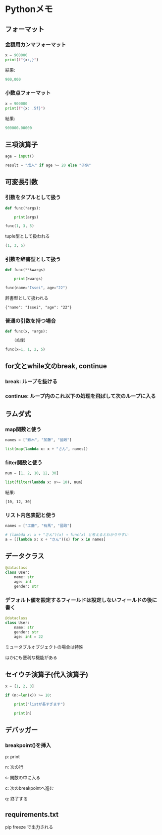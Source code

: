 # Pythonメモ
## フォーマット
  ### 金額用カンマフォーマット
```python
x = 900000
print(f"{x:,}")
```
結果:
```python
900,000
```
### 小数点フォーマット
```python
x = 900000
print(f"{x: .5f}")
```
結果:
```python
900000.00000
```
## 三項演算子
```python
age = input()

result = "成人" if age >= 20 else "子供"
```

## 可変長引数
### 引数をタプルとして扱う
```python
def func(*args):

    print(args)

func(1, 3, 5)
```
tuple型として扱われる
```python
(1, 3, 5)
```
### 引数を辞書型として扱う
```python
def func(**kwargs)

    print(kwargs)

func(name="Issei", age="22")
```
辞書型として扱われる
```
{"name": "Issei", "age": "22"}
```
### 普通の引数を持つ場合
```python
def func(x, *args):

    (処理)

func(x=1, 1, 2, 5)
```
## for文とwhile文のbreak, continue
### break: ループを抜ける

### continue: ループ内のこれ以下の処理を飛ばして次のループに入る


## ラムダ式
### map関数と使う
```python
names = ["鈴木", "加藤", "國政"]

list(map(lambda x: x + "さん", names))
```
### filter関数と使う
```python
num = [1, 2, 10, 12, 30]

list(filter(lambda x: x>= 10), num)
```
結果:
```
[10, 12, 30]
```
### リスト内包表記と使う
```python
names = ["工藤", "有馬", "國政"]

# (lambda x: x + "さん")(x) → func(x) と考えるとわかりやすい
a = [(lambda x: x + "さん")(x) for x in names]
```
## データクラス
```python
@dataclass
class User:
    name: str
    age: int
    gender: str
```
### デフォルト値を設定するフィールドは設定しないフィールドの後に書く
```python
@dataclass
class User:
    name: str
    gender: str
    age: int = 22
```
ミュータブルオブジェクトの場合は特殊

ほかにも便利な機能がある

## セイウチ演算子(代入演算子)
```python
x = [1, 2, 3]

if (n:=len(x)) >= 10:

    print("listが長すぎます")

    print(n)
```

## デバッガー
### breakpoint()を挿入

p: print

n: 次の行

s: 関数の中に入る

c: 次のbreakpointへ進む

q: 終了する

## requirements.txt

pip freeze で出力される
